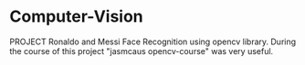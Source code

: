 # Computer-Vision

PROJECT
Ronaldo and Messi Face Recognition using opencv library.
During the course of this project "jasmcaus
opencv-course" was very useful.

